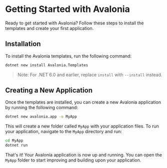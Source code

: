 # Getting Started with Avalonia

Ready to get started with Avalonia? Follow these steps to install the templates and create your first application.

## Installation

To install the Avalonia templates, run the following command:

```bash
dotnet new install Avalonia.Templates
```

> Note: For .NET 6.0 and earlier, replace `install` with `--install` instead.

## Creating a New Application

Once the templates are installed, you can create a new Avalonia application by running the following command:

```bash
dotnet new avalonia.app -o MyApp
```

This will create a new folder called `MyApp` with your application files. To run your application, navigate to the `MyApp` directory and run:

```bash
cd MyApp
dotnet run
```
That's it! Your Avalonia application is now up and running. You can open the `MyApp` folder to start improving and building upon your application.
